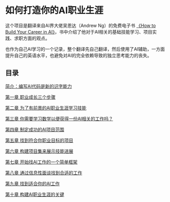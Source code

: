# 如何打造你的AI职业生涯
这个项目是翻译来自AI界大佬吴恩达（Andrew Ng）的免费电子书
[《How to Build Your Career in AI》](https://info.deeplearning.ai/how-to-build-a-career-in-ai-book)，书中介绍了他对于AI相关的基础技能学习、项目实践、求职方面的观点。

也作为自己AI学习的一个记录，整个翻译先自己翻译，然后使用了AI辅助，一方面提升自己的英语水平，也避免对AI的完全依赖导致的独立思考能力的丧失。


## 目录

[简介：编写AI代码是新的识字能力](./Introduction.md)

[第一章 职业成长三个步骤](./CHAPTER1-Three-Steps-to-Career-Growth.md)

[第二章 为了有前景的AI职业生涯学习技能](./CHAPTER2-Learning-TechnicalSkills-for-a-PromisingAI-Career.md)

[第三章 你需要学习数学以便获得一份AI相关的工作吗？](./CHAPTER3-Should-You-Learn-Math-to-Get-a-Job-in-AI?.md)

[第四章 制定成功的AI项目范围](./CHAPTER4-Scoping-Successful-AI-Projects.md)

[第五章 找到符合你职业目标的项目](./CHAPTER5-Finding-Projects-that-Complement-Your-Career-Goals.md)

[第六章 构建项目集来展示技能进展](./CHAPTER6-Building-a-Portfolio-of-Projects-that-Shows-Skill-Progression.md)

[第七章 开始找AI工作的一个简单框架](./CHAPTER7-A-Simple-Framework-for-Starting-Your-AI-Job-Search.md)

[第八章 通过信息性面谈找到合适的工作](./CHAPTER8-Using-Informational-Interviews-to-Find-the-Right-Job.md)

[第九章 找到适合你的AI工作](./CHAPTER9-Finding-the-Right-AI-Job-for-You.md)

[第十章 构建AI职业生涯的关键](./CHAPTER10-Keys-to-Building-a-Career-in-AI.md)
